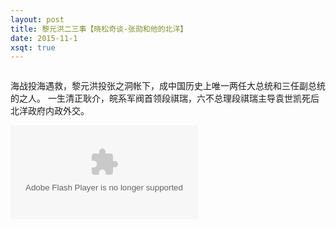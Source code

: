 ```yaml
---
layout: post
title: 黎元洪二三事【晓松奇谈-张勋和他的北洋】
date: 2015-11-1
xsqt: true
---
```


<img class="img-responsive" src="http://placehold.it/900x300" alt="">

海战投海遇救，黎元洪投张之洞帐下，成中国历史上唯一​两任大总统和三任副总统的之人。 一生清正耿介，皖系军阀首领段祺瑞，六不总理段祺瑞主导袁世凯死后北洋政府内政外交。

<embed src="http://player.video.qiyi.com/1db68b4ac4b8b0346cd27dce3af889c2/0/0/v_19rrksa8bg.swf-albumId=413090800-tvId=413090800-isPurchase=0-cnId=31" allowFullScreen="true" quality="high" class="v" align="middle" allowScriptAccess="always" type="application/x-shockwave-flash"></embed>